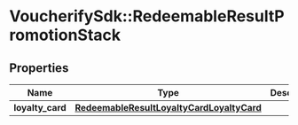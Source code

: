 # VoucherifySdk::RedeemableResultPromotionStack

## Properties

| Name | Type | Description | Notes |
| ---- | ---- | ----------- | ----- |
| **loyalty_card** | [**RedeemableResultLoyaltyCardLoyaltyCard**](RedeemableResultLoyaltyCardLoyaltyCard.md) |  | [optional] |

